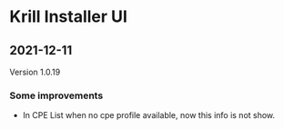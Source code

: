 # Krill Installer UI

## 2021-12-11
Version 1.0.19

### Some improvements

<ul><li>In CPE List when no cpe profile available, now this info is not show.</li></ul>

